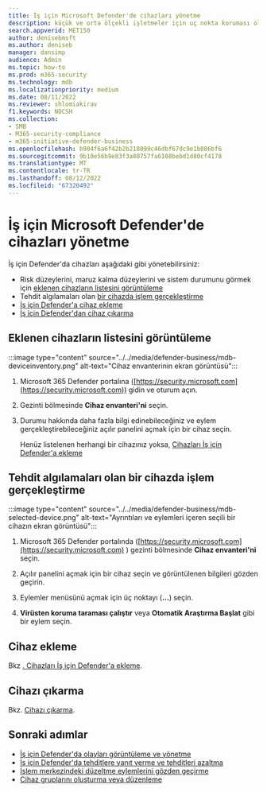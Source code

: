 ```yaml
---
title: İş için Microsoft Defender'de cihazları yönetme
description: küçük ve orta ölçekli işletmeler için uç nokta koruması olan İş için Defender'da cihaz eklemeyi, kaldırmayı ve yönetmeyi öğrenin.
search.appverid: MET150
author: denisebmsft
ms.author: deniseb
manager: dansimp
audience: Admin
ms.topic: how-to
ms.prod: m365-security
ms.technology: mdb
ms.localizationpriority: medium
ms.date: 08/11/2022
ms.reviewer: shlomiakirav
f1.keywords: NOCSH
ms.collection:
- SMB
- M365-security-compliance
- m365-initiative-defender-business
ms.openlocfilehash: b904f6a6f42b2b218099c46dbf67dc9e1b086bf6
ms.sourcegitcommit: 9b10e56b9e83f3a80757fa6108bebd1d80cf4178
ms.translationtype: MT
ms.contentlocale: tr-TR
ms.lasthandoff: 08/12/2022
ms.locfileid: "67320492"
---
```

# <a name="manage-devices-in-microsoft-defender-for-business"></a>İş için Microsoft Defender'de cihazları yönetme

İş için Defender'da cihazları aşağıdaki gibi yönetebilirsiniz:

- Risk düzeylerini, maruz kalma düzeylerini ve sistem durumunu görmek için [eklenen cihazların listesini görüntüleme](#view-the-list-of-onboarded-devices)
- Tehdit algılamaları olan [bir cihazda işlem gerçekleştirme](#take-action-on-a-device-that-has-threat-detections)
- [İş için Defender'a cihaz ekleme](#onboard-a-device)  
- [İş için Defender'dan cihaz çıkarma](#offboard-a-device)


## <a name="view-the-list-of-onboarded-devices"></a>Eklenen cihazların listesini görüntüleme

:::image type="content" source="../../media/defender-business/mdb-deviceinventory.png" alt-text="Cihaz envanterinin ekran görüntüsü":::

1. Microsoft 365 Defender portalına ([https://security.microsoft.com](https://security.microsoft.com)) gidin ve oturum açın.

2. Gezinti bölmesinde **Cihaz envanteri'ni** seçin.

3. Durumu hakkında daha fazla bilgi edinebileceğiniz ve eylem gerçekleştirebileceğiniz açılır panelini açmak için bir cihaz seçin. 

   Henüz listelenen herhangi bir cihazınız yoksa, [Cihazları İş için Defender'a ekleme](mdb-onboard-devices.md)

## <a name="take-action-on-a-device-that-has-threat-detections"></a>Tehdit algılamaları olan bir cihazda işlem gerçekleştirme

:::image type="content" source="../../media/defender-business/mdb-selected-device.png" alt-text="Ayrıntıları ve eylemleri içeren seçili bir cihazın ekran görüntüsü":::

1. Microsoft 365 Defender portalında ([https://security.microsoft.com](https://security.microsoft.com) ) gezinti bölmesinde **Cihaz envanteri'ni** seçin. 

2. Açılır panelini açmak için bir cihaz seçin ve görüntülenen bilgileri gözden geçirin.

3. Eylemler menüsünü açmak için üç noktayı (**...**) seçin. 

4. **Virüsten koruma taraması çalıştır** veya **Otomatik Araştırma Başlat** gibi bir eylem seçin. 

## <a name="onboard-a-device"></a>Cihaz ekleme

Bkz [. Cihazları İş için Defender'a ekleme](mdb-onboard-devices.md).

## <a name="offboard-a-device"></a>Cihazı çıkarma

Bkz. [Cihazı çıkarma](mdb-offboard-devices.md).

## <a name="next-steps"></a>Sonraki adımlar

- [İş için Defender'da olayları görüntüleme ve yönetme](mdb-view-manage-incidents.md)
- [İş için Defender'da tehditlere yanıt verme ve tehditleri azaltma](mdb-respond-mitigate-threats.md)
- [İşlem merkezindeki düzeltme eylemlerini gözden geçirme](mdb-review-remediation-actions.md)
- [Cihaz gruplarını oluşturma veya düzenleme](mdb-create-edit-device-groups.md)